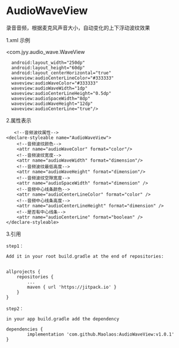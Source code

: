 # AudioWaveView
录音音频，根据麦克风声音大小，自动变化的上下浮动波纹效果

1.xml 示例

<com.jyy.audio_wave.WaveView

      android:layout_width="250dp" 
      android:layout_height="60dp"  
      android:layout_centerHorizontal="true"
      waveview:audioCenterLineColor="#333333" 
      waveview:audioWaveColor="#333333" 
      waveview:audioWaveWidth="1dp"
      waveview:audioCenterLineHeight="0.5dp"
      waveview:audioSpaceWidth="8dp" 
      waveview:audioWaveHeight="12dp"
      waveview:audioCenterLine="true"/>  
      
       
 2.属性表示
 
       <!--音频波纹属性-->
    <declare-styleable name="AudioWaveView">
        <!--音频波纹颜色-->
        <attr name="audioWaveColor" format="color"/>
        <!--音频波纹宽度-->
        <attr name="audioWaveWidth" format="dimension"/>
        <!--音频波纹最低高度-->
        <attr name="audioWaveHeight" format="dimension"/>
        <!--音频波纹空隙宽度-->
        <attr name="audioSpaceWidth" format="dimension" />
        <!--音频中心线条颜色-->
        <attr name="audioCenterLineColor" format="color" />
        <!--音频中心线条高度-->
        <attr name="audioCenterLineHeight" format="dimension" />
        <!--是否有中心线条-->
        <attr name="audioCenterLine" format="boolean" />
    </declare-styleable>
       
  3.引用
  
    step1：
    
    Add it in your root build.gradle at the end of repositories:
    
    
    allprojects {
		repositories {
			...
			maven { url 'https://jitpack.io' }
		}
	}
      
    step2：
    
    in your app build.gradle add the dependency
    
    dependencies {
	        implementation 'com.github.Maolaos:AudioWaveView:v1.0.1'
	}
    
       
      
